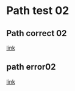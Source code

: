 # Path test 02
## Path correct 02 
[link](https://www.youtube.com/watch?v=PzB16cBy9CA&list=RDX33aqdYUAQM&index=6)
## path error02
[link](https://www.ionos.es/paginas-web/desarrollo-web/tutorial-de-markdown)
